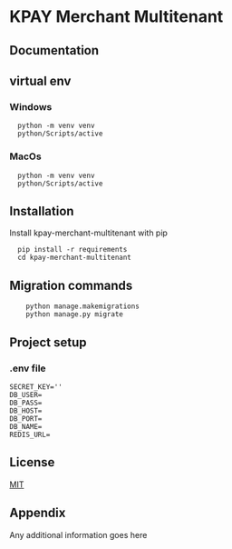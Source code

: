 # KPAY Merchant Multitenant

## Documentation

## virtual env

### Windows

```shell
  python -m venv venv
  python/Scripts/active
```

### MacOs

```shell
  python -m venv venv
  python/Scripts/active
```

## Installation

Install kpay-merchant-multitenant with pip

```shell
  pip install -r requirements
  cd kpay-merchant-multitenant
```

## Migration commands

```shell
    python manage.makemigrations
    python manage.py migrate
```

## Project setup

### .env file

```dotenv
SECRET_KEY=''
DB_USER=
DB_PASS=
DB_HOST=
DB_PORT=
DB_NAME=
REDIS_URL=
```

## License

[MIT](https://choosealicense.com/licenses/mit/)

## Appendix

Any additional information goes here

